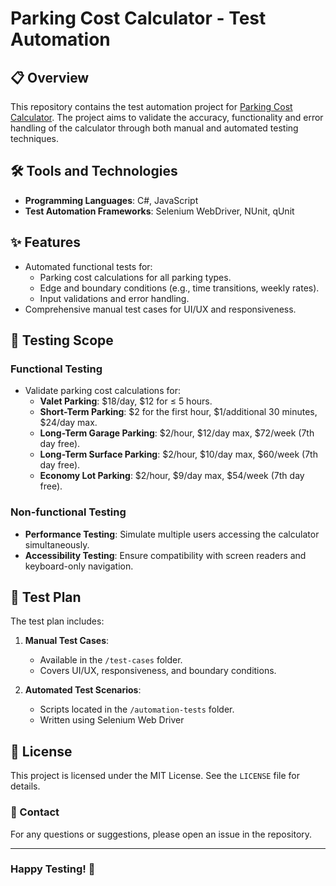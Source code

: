 # Parking Cost Calculator - Test Automation

## 📋 Overview
This repository contains the test automation project for [Parking Cost Calculator](https://shino.de/parkcalc/). The project aims to validate the accuracy, functionality and error handling of the calculator through both manual and automated testing techniques.
## 🛠️ Tools and Technologies
- **Programming Languages**: C#, JavaScript
- **Test Automation Frameworks**: Selenium WebDriver, NUnit, qUnit

## ✨ Features
- Automated functional tests for:
  - Parking cost calculations for all parking types.
  - Edge and boundary conditions (e.g., time transitions, weekly rates).
  - Input validations and error handling.
- Comprehensive manual test cases for UI/UX and responsiveness.

## 🧪 Testing Scope
### Functional Testing
- Validate parking cost calculations for:
  - **Valet Parking**: $18/day, $12 for ≤ 5 hours.
  - **Short-Term Parking**: $2 for the first hour, $1/additional 30 minutes, $24/day max.
  - **Long-Term Garage Parking**: $2/hour, $12/day max, $72/week (7th day free).
  - **Long-Term Surface Parking**: $2/hour, $10/day max, $60/week (7th day free).
  - **Economy Lot Parking**: $2/hour, $9/day max, $54/week (7th day free).
  
### Non-functional Testing
- **Performance Testing**: Simulate multiple users accessing the calculator simultaneously.
- **Accessibility Testing**: Ensure compatibility with screen readers and keyboard-only navigation.

## 📝 Test Plan
The test plan includes:
1. **Manual Test Cases**:
   - Available in the `/test-cases` folder.
   - Covers UI/UX, responsiveness, and boundary conditions.

2. **Automated Test Scenarios**:
   - Scripts located in the `/automation-tests` folder.
   - Written using Selenium Web Driver

## 📄 License
This project is licensed under the MIT License. See the `LICENSE` file for details.

### 🤝 Contact
For any questions or suggestions, please open an issue in the repository.

---
### Happy Testing! 🚀

